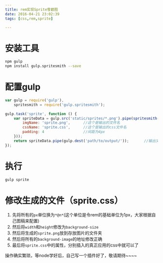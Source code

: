 ```yaml
---
title: rem实现Sprite雪碧图
date: 2016-04-21 23:02:39
tags: [css,rem,sprite]

---
```

# 安装工具
```bash
npm gulp
npm install gulp.spritesmith --save
```

# 配置gulp
```js
var gulp = require('gulp'),
    spritesmith = require('gulp.spritesmith');
    
gulp.task('sprite', function () {
    var spriteData = gulp.src('static/sprites/*.png').pipe(spritesmith({     //这里是要合并的图片地址
        imgName: 'sprite.png',      //这个是输出的文件名
        cssName: 'sprite.css',      //这个是输出的css文件名
        padding: 4                  //间距为4px
    }));
    return spriteData.pipe(gulp.dest('path/to/output/'));       //输出文件的路径
});
```

# 执行
```js
gulp sprite
```

# 修改生成的文件（sprite.css）

1. 先将所有的`px`单位换为`*@n*`(这个单位是令rem的基础单位为1px，大家根据自己图稿来配置)
2. 然后将`width`和`height`修改为`background-size`
3. 然后将生成的`sprite.png`放到存放图片的文件夹
4. 然后将所有的`background-image`的地址修改正确
5. 最后将`sprite.css`中的属性，分别插入的真正应用的css中就可以了

操作确实繁琐，等node学好后，自己写一个插件好了，敬请期待~~~~
